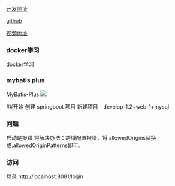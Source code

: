 
[开发地址](https://juejin.cn/post/6844903823966732302)

[github](https://github.com/MarkerHub/vueblog)

[视频地址](https://www.bilibili.com/video/BV1PQ4y1P7hZ/)

### docker学习
[docker学习](https://usthe.com/2017/12/docker_learn/)

### mybatis plus
[MyBatis-Plus](https://mp.baomidou.com/guide/install.html)
![](https://upload-images.jianshu.io/upload_images/16598307-1ab9b66561007142.png?imageMogr2/auto-orient/strip%7CimageView2/2/w/1000/format/webp)

##开始
创建 springboot 项目
新建项目 - develop-1.2+web-1+mysql

### 问题

 启动是报错
将解决办法：跨域配置报错，将.allowedOrigins替换成.allowedOriginPatterns即可。

### 访问
登录
http://localhost:8081/login
